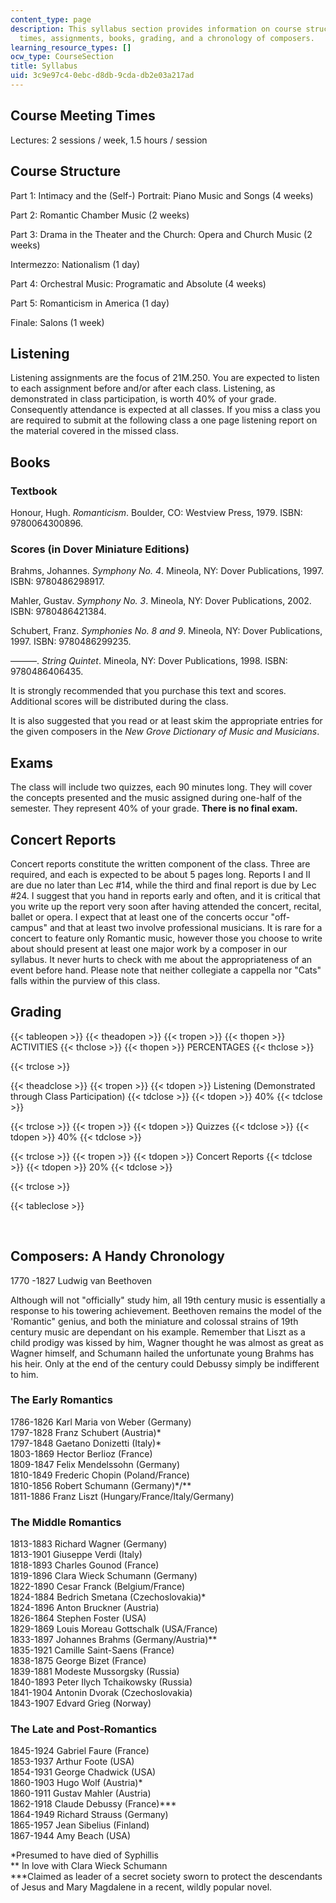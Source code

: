 ```yaml
---
content_type: page
description: This syllabus section provides information on course structure, meeting
  times, assignments, books, grading, and a chronology of composers.
learning_resource_types: []
ocw_type: CourseSection
title: Syllabus
uid: 3c9e97c4-0ebc-d8db-9cda-db2e03a217ad
---
```


Course Meeting Times
--------------------

Lectures: 2 sessions / week, 1.5 hours / session

Course Structure
----------------

Part 1: Intimacy and the (Self-) Portrait: Piano Music and Songs (4 weeks)

Part 2: Romantic Chamber Music (2 weeks)

Part 3: Drama in the Theater and the Church: Opera and Church Music (2 weeks)

Intermezzo: Nationalism (1 day)

Part 4: Orchestral Music: Programatic and Absolute (4 weeks)

Part 5: Romanticism in America (1 day)

Finale: Salons (1 week)

Listening
---------

Listening assignments are the focus of 21M.250. You are expected to listen to each assignment before and/or after each class. Listening, as demonstrated in class participation, is worth 40% of your grade. Consequently attendance is expected at all classes. If you miss a class you are required to submit at the following class a one page listening report on the material covered in the missed class.

Books
-----

### Textbook

Honour, Hugh. _Romanticism_. Boulder, CO: Westview Press, 1979. ISBN: 9780064300896.

### Scores (in Dover Miniature Editions)

Brahms, Johannes. _Symphony No. 4_. Mineola, NY: Dover Publications, 1997. ISBN: 9780486298917.

Mahler, Gustav. _Symphony No. 3_. Mineola, NY: Dover Publications, 2002. ISBN: 9780486421384.

Schubert, Franz. _Symphonies No. 8 and 9_. Mineola, NY: Dover Publications, 1997. ISBN: 9780486299235.

———. _String Quintet_. Mineola, NY: Dover Publications, 1998. ISBN: 9780486406435.

It is strongly recommended that you purchase this text and scores. Additional scores will be distributed during the class.

It is also suggested that you read or at least skim the appropriate entries for the given composers in the _New Grove Dictionary of Music and Musicians_.

Exams
-----

The class will include two quizzes, each 90 minutes long. They will cover the concepts presented and the music assigned during one-half of the semester. They represent 40% of your grade. **There is no final exam.**

Concert Reports
---------------

Concert reports constitute the written component of the class. Three are required, and each is expected to be about 5 pages long. Reports I and II are due no later than Lec #14, while the third and final report is due by Lec #24. I suggest that you hand in reports early and often, and it is critical that you write up the report very soon after having attended the concert, recital, ballet or opera. I expect that at least one of the concerts occur "off-campus" and that at least two involve professional musicians. It is rare for a concert to feature only Romantic music, however those you choose to write about should present at least one major work by a composer in our syllabus. It never hurts to check with me about the appropriateness of an event before hand. Please note that neither collegiate a cappella nor "Cats" falls within the purview of this class.

Grading
-------

{{< tableopen >}}
{{< theadopen >}}
{{< tropen >}}
{{< thopen >}}
ACTIVITIES
{{< thclose >}}
{{< thopen >}}
PERCENTAGES
{{< thclose >}}

{{< trclose >}}

{{< theadclose >}}
{{< tropen >}}
{{< tdopen >}}
Listening (Demonstrated through Class Participation)
{{< tdclose >}}
{{< tdopen >}}
40%
{{< tdclose >}}

{{< trclose >}}
{{< tropen >}}
{{< tdopen >}}
Quizzes
{{< tdclose >}}
{{< tdopen >}}
40%
{{< tdclose >}}

{{< trclose >}}
{{< tropen >}}
{{< tdopen >}}
Concert Reports
{{< tdclose >}}
{{< tdopen >}}
20%
{{< tdclose >}}

{{< trclose >}}

{{< tableclose >}}

  
 

Composers: A Handy Chronology
-----------------------------

1770 -1827 Ludwig van Beethoven

Although will not "officially" study him, all 19th century music is essentially a response to his towering achievement. Beethoven remains the model of the 'Romantic" genius, and both the miniature and colossal strains of 19th century music are dependant on his example. Remember that Liszt as a child prodigy was kissed by him, Wagner thought he was almost as great as Wagner himself, and Schumann hailed the unfortunate young Brahms has his heir. Only at the end of the century could Debussy simply be indifferent to him.

### The Early Romantics

1786-1826 Karl Maria von Weber (Germany)  
1797-1828 Franz Schubert (Austria)\*  
1797-1848 Gaetano Donizetti (Italy)\*  
1803-1869 Hector Berlioz (France)  
1809-1847 Felix Mendelssohn (Germany)  
1810-1849 Frederic Chopin (Poland/France)  
1810-1856 Robert Schumann (Germany)\*/\*\*  
1811-1886 Franz Liszt (Hungary/France/Italy/Germany)

### The Middle Romantics

1813-1883 Richard Wagner (Germany)  
1813-1901 Giuseppe Verdi (Italy)  
1818-1893 Charles Gounod (France)  
1819-1896 Clara Wieck Schumann (Germany)  
1822-1890 Cesar Franck (Belgium/France)  
1824-1884 Bedrich Smetana (Czechoslovakia)\*  
1824-1896 Anton Bruckner (Austria)  
1826-1864 Stephen Foster (USA)  
1829-1869 Louis Moreau Gottschalk (USA/France)  
1833-1897 Johannes Brahms (Germany/Austria)\*\*  
1835-1921 Camille Saint-Saens (France)  
1838-1875 George Bizet (France)  
1839-1881 Modeste Mussorgsky (Russia)  
1840-1893 Peter Ilych Tchaikowsky (Russia)  
1841-1904 Antonin Dvorak (Czechoslovakia)  
1843-1907 Edvard Grieg (Norway)

### The Late and Post-Romantics

1845-1924 Gabriel Faure (France)  
1853-1937 Arthur Foote (USA)  
1854-1931 George Chadwick (USA)  
1860-1903 Hugo Wolf (Austria)\*  
1860-1911 Gustav Mahler (Austria)  
1862-1918 Claude Debussy (France)\*\*\*  
1864-1949 Richard Strauss (Germany)  
1865-1957 Jean Sibelius (Finland)  
1867-1944 Amy Beach (USA)

\*Presumed to have died of Syphillis  
\*\* In love with Clara Wieck Schumann  
\*\*\*Claimed as leader of a secret society sworn to protect the descendants of Jesus and Mary Magdalene in a recent, wildly popular novel.